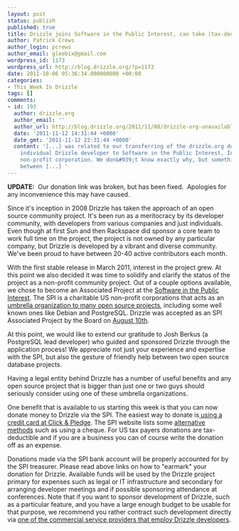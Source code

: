 ```yaml
---
layout: post
status: publish
published: true
title: Drizzle joins Software in the Public Interest, can take (tax-deductible) donations
author: Patrick Crews
author_login: pcrews
author_email: gleebix@gmail.com
wordpress_id: 1173
wordpress_url: http://blog.drizzle.org/?p=1173
date: 2011-10-06 05:36:34.000000000 +00:00
categories:
- This Week In Drizzle
tags: []
comments:
- id: 193
  author: drizzle.org
  author_email: ''
  author_url: http://blog.drizzle.org/2011/11/08/drizzle-org-unavailable-today-due-to-domain-transfer-to-spi/
  date: '2011-11-12 14:31:44 +0000'
  date_gmt: '2011-11-12 22:31:44 +0000'
  content: '[...] was related to our transferring of the drizzle.org domain from an
    individual Drizzle developer to Software in the Public Interest, Inc, our umbrella
    non-profit corporation. We don&#039;t know exactly why, but something went wrong
    between [...] '
---
```

<strong>UPDATE:</strong>  Our donation link was broken, but has been fixed.  Apologies for any inconvenience this may have caused.

Since it's inception in 2008 Drizzle has taken the approach of an open source community project. It's been run as a meritocracy by its developer community, with developers from various companies and just individuals. Even though at first Sun and then Rackspace did sponsor a core team to work full time on the project, the project is not owned by any particular company, but Drizzle is developed by a vibrant and diverse community. We've been proud to have between 20-40 active contributors each month.

With the first stable release in March 2011, interest in the project grew. At this point we also decided it was time to solidify and clarify the status of the project as a non-profit community project. Out of a couple options available, we chose to become an Associated Project at the <a href="http://spi-inc.org/">Software in the Public Interest</a>. The SPI is a charitable US non-profit corporations that acts as an <a href="http://spi-inc.org/projects/">umbrella organization to many open source projects</a>, including some well known ones like Debian and PostgreSQL. Drizzle was accepted as an SPI Associated Project by the Board on <a href="http://spi-inc.org/meetings/minutes/2011/2011-08-10/">August 10th</a>.

At this point, we would like to extend our gratitude to Josh Berkus (a PostgreSQL lead developer) who guided and sponsored Drizzle through the application process! We appreciate not just your experience and expertise with the SPI, but also the gesture of friendly help between two open source database projects.

Having a legal entity behind Drizzle has a number of useful benefits and any open source project that is bigger than just one or two guys should seriously consider using one of these umbrella organizations.

One benefit that is available to us starting this week is that you can now donate money to Drizzle via the SPI. The easiest way to donate is<a href="https://co.clickandpledge.com/advanced/default.aspx?wid=46722"> using a credit card at Click &amp; Pledge</a>. The SPI website lists some <a href="http://spi-inc.org/donations/">alternative methods</a> such as using a cheque. For US tax payers donations are tax-deductible and if you are a business you can of course write the donation off as an expense.

Donations made via the SPI bank account will be properly accounted for by the SPI treasurer. Please read above links on how to "earmark" your donation for Drizzle. Available funds will be used by the Drizzle
project primary for expenses such as legal or IT infrastructure and secondary for arranging developer meetings and if possible sponsoring attendance at conferences. Note that if you want to sponsor development of Drizzle, such as a particular feature, and you have a large enough budget to be usable for that purpose, we recommend you rather contract such development directly via <a href="http://www.drizzle.org/content/support-and-services">one of the commercial service providers that employ Drizzle developers</a>.
